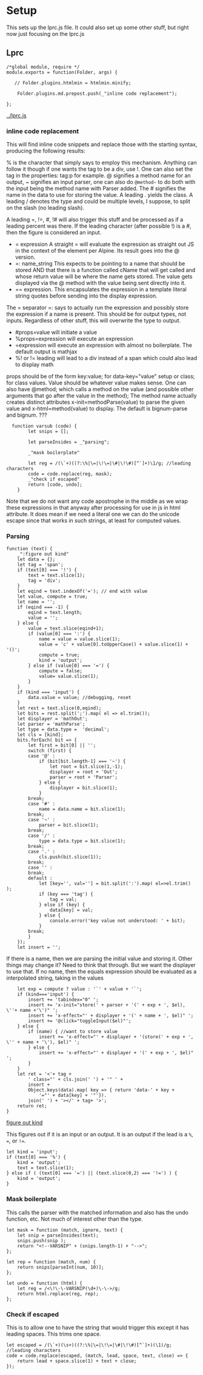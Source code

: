 # Setup

This sets up the lprc.js file. It could also set up some other stuff, but
right now just focusing on the lprc.js

## Lprc


    /*global module, require */
    module.exports = function(Folder, args) {

       // Folder.plugins.htmlmin = htmlmin.minify;

        Folder.plugins.md.prepost.push(_"inline code replacement"); 
      
    };

[../lprc.js](# "save:")


### inline code replacement

This will find inline code snippets and replace those with the starting
syntax, producing the following results:

% is the character that simply says to employ this mechanism. Anything can
follow it though if one wants the tag to be a div, use !.  One can also set
the tag in the properties:  tag:p  for example. @ signifies a method name for
an output, ~ signifies an input parser, one can also do `@method~` to do both
with the input being the method name with Parser added.  The # signifies the
name in the data to use for storing the value. A leading . yields the class. A
leading / denotes the type and could be multiple levels, I suppose, to split
on the slash (no leading slash). 

A leading =, !=, #, !# will also trigger this stuff and be processed as if a
leading percent was there. If the leading character (after possible !) is a #,
then the figure is considered an input. 

* = expression  A straight = will evaluate the expression as straight out JS in the context of
the element per Alpine. Its result goes into the @ version. 
* =: name_string   This expects to be pointing to a name that should be stored AND that
  there is a function called cName that will get called and whose return value
  will be where the name gets stored. The value gets displayed via the @
  method with the value being sent directly into it. 
* == expression.  This encapsulates the expression in a template literal
  string quotes before sending into the display expression. 


The = separator =: says to actually run the expression and possibly store the
expression if a name is present. This should be for output types, not inputs.
Regardless of other stuff, this will overwrite the type to output. 


* #props=value will initiate a value
* %props=expression will execute an expression
* =expression will execute an expression with almost no boilerplate. The
  default output is mathjax
* %! or != leading will lead to a div instead of a span which could also lead
  to display math


props should be of the form  key:value; for data-key="value" setup or class;
for class values.  Value should be whatever value makes sense. One can also
have @method;  which calls a method on the value (and possible other
arguments that go after the value in the method); The method name actually
creates distinct attributes x-init=methodParse(value)  to parse the given
value and x-html=method(value) to display. The default is bignum-parse and
bignum. ???

      function varsub (code) {
            let snips = [];

            let parseInsides = _"parsing";

            _"mask boilerplate"

            let reg = /(\`+)((?:\%|\=|\!\=|\#|\!\#)[^`]+)\1/g; //leading characters
            code = code.replace(reg, mask);
            _"check if escaped"
            return [code, undo];
        } 


Note that we do not want any code apostrophe in the middle as we wrap these
expressions in that anyway after processing for use in js in html attribute.
It does mean if we need a literal one we can do the unicode escape since that
works in such strings, at least for computed values. 


### Parsing

    
    function (text) {
        _":figure out kind"
        let data = {};
        let tag = 'span';
        if (text[0] === '!') {
            text = text.slice(1);
            tag = 'div';
        }
        let eqind = text.indexOf('='); // end with value
        let value, compute = true;
        let name = '';
        if (eqind === -1) {
            eqind = text.length;
            value = '';
        } else {
            value = text.slice(eqind+1);
            if (value[0] === ':') {
                name = value = value.slice(1);
                value = 'c' + value[0].toUpperCase() + value.slice(1) + '()';
                compute = true;
                kind = 'output';
            } else if (value[0] === '=') {
                compute = false;
                value= value.slice(1);
            }
        }
        if (kind === 'input') {
            data.value = value; //debugging, reset
        }
        let rest = text.slice(0,eqind); 
        let bits = rest.split(';').map( el => el.trim());
        let displayer = 'mathOut';
        let parser = 'mathParse';
        let type = data.type =  'decimal';
        let cls = [kind];
        bits.forEach( bit => {
            let first = bit[0] || '';
            switch (first) {
            case '@' : 
                if (bit[bit.length-1] === '~') {
                    let root = bit.slice(1,-1);
                    displayer = root + 'Out';
                    parser = root + 'Parser'; 
                } else {
                    displayer = bit.slice(1);
                }
            break;
            case '#' : 
                name = data.name = bit.slice(1);
            break;
            case '~' : 
                parser = bit.slice(1);
            break;
            case '/' : 
                type = data.type = bit.slice(1);
            break;
            case '.' : 
                cls.push(bit.slice(1));
            break;
            case '' :
            break;
            default : 
                let [key='', val=''] = bit.split(':').map( el=>el.trim() );
                if (key === 'tag') {
                    tag = val;
                } else if (key) {
                    data[key] = val;
                } else {
                    console.error('key value not understood: ' + bit);
                }
            break;
            }
        });
        let insert = '';

If there is a name, then we are parsing the initial value and storing it.
Other things may change it? Need to think that through. But we want the
displayer to use that. If no name, then the equals expression should be
evaluated as a interpolated string, taking in the values 

        let exp = compute ? value : '`' + value + '`';
        if (kind==='input') {
            insert += 'tabindex="0" '; 
            insert += 'x-init="store(' + parser + '(' + exp + ', $el), \''+ name +'\')" ';
            insert += 'x-effect="' + displayer + '(' + name + ', $el)" ';
            insert += '@click="toggleInput($el)"';
        } else {    
            if (name) { //want to store value
                insert += 'x-effect="' + displayer + '(store(' + exp + ', \'' + name + '\'), $el)" ';
            } else {
                insert += 'x-effect="' + displayer + '(' + exp + ', $el)" ';
            }
        }
        let ret = '<'+ tag + 
            ' class="' + cls.join(' ') + '" ' + 
            insert + 
            Object.keys(data).map( key => { return 'data-' + key + 
                '="' + data[key] + '"'}).
            join(' ') + '></' + tag+ '>';
        return ret; 
    }

[figure out kind]() 

This figures out if it is an input or an output. It is an output if the lead
is a `%`, `=`, or `!=`. 

    let kind = 'input';
    if (text[0] === '%') {
        kind = 'output';
        text = text.slice(1);
    } else if ( (text[0] === '=') || (text.slice(0,2) === '!=') ) {
        kind = 'output';
    }



### Mask boilerplate

This calls the parser with the matched information and also has the undo
function, etc.  Not much of interest other than the type. 

    let mask = function (match, ignore, text) {
        let snip = parseInsides(text);
        snips.push(snip );
        return "<!--VARSNIP" + (snips.length-1) + "-->";
    };

    let rep = function (match, num) {
        return snips[parseInt(num, 10)];
    };
    
    let undo = function (html) {
        let reg = /<\!\-\-VARSNIP(\d+)\-\->/g; 
        return html.replace(reg, rep);
    };

### Check if escaped

This is to allow one to have the string that would trigger this except it has
leading spaces. This trims one space. 

    let escaped = /(\`+)(\s+)((?:\%|\=|\!\=|\#|\!\#)[^`]+)(\1)/g; //leading characters
    code = code.replace(escaped, (match, lead, space, text, close) => {
        return lead + space.slice(1) + text + close;
    });

